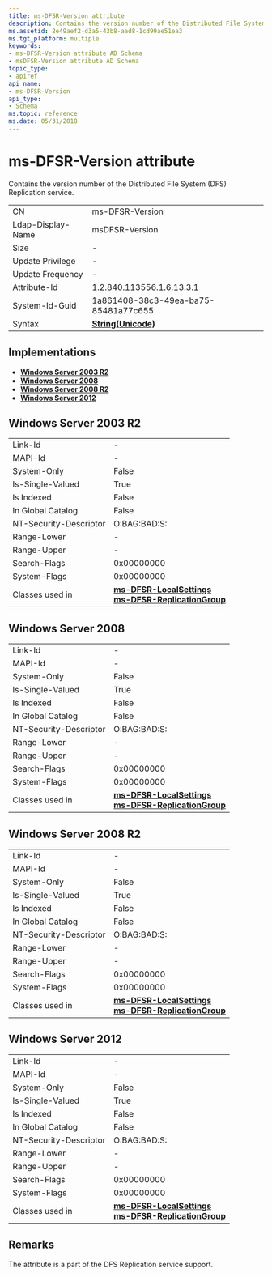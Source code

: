 ```yaml
---
title: ms-DFSR-Version attribute
description: Contains the version number of the Distributed File System (DFS) Replication service.
ms.assetid: 2e49aef2-d3a5-43b8-aad8-1cd99ae51ea3
ms.tgt_platform: multiple
keywords:
- ms-DFSR-Version attribute AD Schema
- msDFSR-Version attribute AD Schema
topic_type:
- apiref
api_name:
- ms-DFSR-Version
api_type:
- Schema
ms.topic: reference
ms.date: 05/31/2018
---
```


# ms-DFSR-Version attribute

Contains the version number of the Distributed File System (DFS) Replication service.



|                   |                                             |
|-------------------|---------------------------------------------|
| CN                | ms-DFSR-Version                             |
| Ldap-Display-Name | msDFSR-Version                              |
| Size              | \-                                          |
| Update Privilege  | \-                                          |
| Update Frequency  | \-                                          |
| Attribute-Id      | 1.2.840.113556.1.6.13.3.1                   |
| System-Id-Guid    | 1a861408-38c3-49ea-ba75-85481a77c655        |
| Syntax            | [**String(Unicode)**](s-string-unicode.md) |



## Implementations

-   [**Windows Server 2003 R2**](#windows-server-2003-r2)
-   [**Windows Server 2008**](#windows-server-2008)
-   [**Windows Server 2008 R2**](#windows-server-2008-r2)
-   [**Windows Server 2012**](#windows-server-2012)

## Windows Server 2003 R2



|                        |                                                                                                                                             |
|------------------------|---------------------------------------------------------------------------------------------------------------------------------------------|
| Link-Id                | \-                                                                                                                                          |
| MAPI-Id                | \-                                                                                                                                          |
| System-Only            | False                                                                                                                                       |
| Is-Single-Valued       | True                                                                                                                                        |
| Is Indexed             | False                                                                                                                                       |
| In Global Catalog      | False                                                                                                                                       |
| NT-Security-Descriptor | O:BAG:BAD:S:                                                                                                                                |
| Range-Lower            | \-                                                                                                                                          |
| Range-Upper            | \-                                                                                                                                          |
| Search-Flags           | 0x00000000                                                                                                                                  |
| System-Flags           | 0x00000000                                                                                                                                  |
| Classes used in        | [**ms-DFSR-LocalSettings**](c-msdfsr-localsettings.md)<br/> [**ms-DFSR-ReplicationGroup**](c-msdfsr-replicationgroup.md)<br/> |



## Windows Server 2008



|                        |                                                                                                                                             |
|------------------------|---------------------------------------------------------------------------------------------------------------------------------------------|
| Link-Id                | \-                                                                                                                                          |
| MAPI-Id                | \-                                                                                                                                          |
| System-Only            | False                                                                                                                                       |
| Is-Single-Valued       | True                                                                                                                                        |
| Is Indexed             | False                                                                                                                                       |
| In Global Catalog      | False                                                                                                                                       |
| NT-Security-Descriptor | O:BAG:BAD:S:                                                                                                                                |
| Range-Lower            | \-                                                                                                                                          |
| Range-Upper            | \-                                                                                                                                          |
| Search-Flags           | 0x00000000                                                                                                                                  |
| System-Flags           | 0x00000000                                                                                                                                  |
| Classes used in        | [**ms-DFSR-LocalSettings**](c-msdfsr-localsettings.md)<br/> [**ms-DFSR-ReplicationGroup**](c-msdfsr-replicationgroup.md)<br/> |



## Windows Server 2008 R2



|                        |                                                                                                                                             |
|------------------------|---------------------------------------------------------------------------------------------------------------------------------------------|
| Link-Id                | \-                                                                                                                                          |
| MAPI-Id                | \-                                                                                                                                          |
| System-Only            | False                                                                                                                                       |
| Is-Single-Valued       | True                                                                                                                                        |
| Is Indexed             | False                                                                                                                                       |
| In Global Catalog      | False                                                                                                                                       |
| NT-Security-Descriptor | O:BAG:BAD:S:                                                                                                                                |
| Range-Lower            | \-                                                                                                                                          |
| Range-Upper            | \-                                                                                                                                          |
| Search-Flags           | 0x00000000                                                                                                                                  |
| System-Flags           | 0x00000000                                                                                                                                  |
| Classes used in        | [**ms-DFSR-LocalSettings**](c-msdfsr-localsettings.md)<br/> [**ms-DFSR-ReplicationGroup**](c-msdfsr-replicationgroup.md)<br/> |



## Windows Server 2012



|                        |                                                                                                                                             |
|------------------------|---------------------------------------------------------------------------------------------------------------------------------------------|
| Link-Id                | \-                                                                                                                                          |
| MAPI-Id                | \-                                                                                                                                          |
| System-Only            | False                                                                                                                                       |
| Is-Single-Valued       | True                                                                                                                                        |
| Is Indexed             | False                                                                                                                                       |
| In Global Catalog      | False                                                                                                                                       |
| NT-Security-Descriptor | O:BAG:BAD:S:                                                                                                                                |
| Range-Lower            | \-                                                                                                                                          |
| Range-Upper            | \-                                                                                                                                          |
| Search-Flags           | 0x00000000                                                                                                                                  |
| System-Flags           | 0x00000000                                                                                                                                  |
| Classes used in        | [**ms-DFSR-LocalSettings**](c-msdfsr-localsettings.md)<br/> [**ms-DFSR-ReplicationGroup**](c-msdfsr-replicationgroup.md)<br/> |



## Remarks

The attribute is a part of the DFS Replication service support.

 

 





